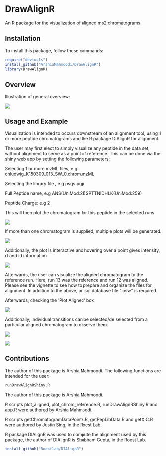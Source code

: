 # DrawAlignR

An R package for the visualization of aligned ms2 chromatograms.

## Installation

To install this package, follow these commands:

``` r
require("devtools")
install_github("ArshiaMahmoodi/DrawAlignR")
library(DrawAlignR)
```

## Overview

Illustration of general overview:

![](./inst/extdata/MAHMOODI_A_A1.PNG)

## Usage and Example

Visualization is intended to occurs downstream of an alignment tool, using 1 or more peptide chromatograms and the R package DIAlignR
for alignment.

The user may first elect to simply visualize any peptide in the data set, without alignment to serve as a point of
reference. This can be done via the shiny web app by setting the following parameters:

Selecting 1 or more mzML files, e.g. chludwig_K150309_013_SW_0.chrom.mzML

Selecting the library file , e.g psgs.pqp

Full Peptide name, e.g ANS(UniMod:21)SPTTNIDHLK(UniMod:259)

Peptide Charge:  e.g 2

This will then plot the chromatogram for this peptide in the selected runs.

![](./inst/extdata/image3.PNG)

If more than one chromatogram is supplied, multiple plots will be generated.

![](./inst/extdata/image2.PNG)

Additionally, the plot is interactive and hovering over a point gives intensity, rt and id information

![](./inst/extdata/image4.PNG)


Afterwards, the user can visualize the aligned chromatogram to the reference run. Here, run 13 was the reference
and run 12 was aligned. Please see the vignette to see how to prepare and organize the files for alignment. In addition to the above,
an sql database file ".osw" is required.

Afterwards, checking the 'Plot Aligned' box

![](./inst/extdata/image5.PNG)

Additionally, individual transitions can be selected/de selected from a particular aligned chromatogram to observe them.

![](./inst/extdata/image7.PNG)

![](./inst/extdata/image8.PNG)

## Contributions

The author of this package is Arshia Mahmoodi. The following functions are intended for the user:

``` r
runDrawAlignRShiny.R
```

The author of this package is Arshia Mahmoodi.

R scripts plot_aligned, plot_chrom_reference.R, runDrawAlignRShiny.R and app.R were authored by Arshia Mahmoodi.

R scripts getChromatogramDataPoints.R, getPepLibData.R and getXIC.R were authored by Justin Sing, in the Roest Lab.

R package DIAlignR was used to compute the alignment used by this package, the author of DIAlignR is Shubham Gupta, in the Roest Lab.

``` r
install_github("Roestlab/DIAlignR")
```
